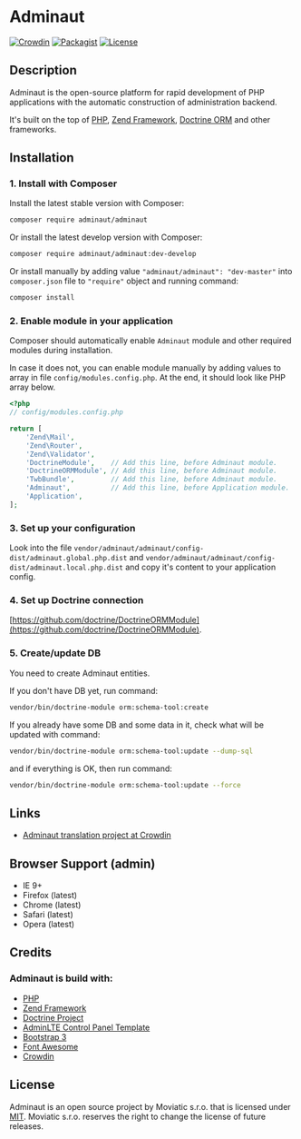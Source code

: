 # Adminaut

[![Crowdin](https://d322cqt584bo4o.cloudfront.net/adminaut/localized.svg)](https://crowdin.com/project/adminaut)
[![Packagist](https://img.shields.io/packagist/v/adminaut/adminaut.svg)](https://packagist.org/packages/adminaut/adminaut)
[![License](http://img.shields.io/:license-mit-blue.svg)](http://doge.mit-license.org)

## Description

Adminaut is the open-source platform for rapid development of PHP applications with the automatic construction of administration backend.

It's built on the top of [PHP](https://secure.php.net/), [Zend Framework](https://framework.zend.com/), [Doctrine ORM](http://www.doctrine-project.org/projects/orm.html) and other frameworks.

## Installation

### 1. Install with Composer

Install the latest stable version with Composer:

```bash
composer require adminaut/adminaut
```

Or install the latest develop version with Composer:

```bash
composer require adminaut/adminaut:dev-develop
```

Or install manually by adding value `"adminaut/adminaut": "dev-master"` into `composer.json` file to `"require"` object and running command:
 
```bash
composer install
```

### 2. Enable module in your application

Composer should automatically enable `Adminaut` module and other required modules during installation. 

In case it does not, you can enable module manually by adding values to array in file `config/modules.config.php`. At the end, it should look like PHP array below.

```php
<?php
// config/modules.config.php

return [
    'Zend\Mail',
    'Zend\Router',
    'Zend\Validator',
    'DoctrineModule',    // Add this line, before Adminaut module.
    'DoctrineORMModule', // Add this line, before Adminaut module.
    'TwbBundle',         // Add this line, before Adminaut module.
    'Adminaut',          // Add this line, before Application module.
    'Application',
];
```

### 3. Set up your configuration

Look into the file `vendor/adminaut/adminaut/config-dist/adminaut.global.php.dist` and `vendor/adminaut/adminaut/config-dist/adminaut.local.php.dist` and copy it's content to your application config.

### 4. Set up Doctrine connection

[https://github.com/doctrine/DoctrineORMModule](https://github.com/doctrine/DoctrineORMModule).

### 5. Create/update DB

You need to create Adminaut entities.

If you don't have DB yet, run command:

```bash
vendor/bin/doctrine-module orm:schema-tool:create
```

If you already have some DB and some data in it, check what will be updated with command:

```bash
vendor/bin/doctrine-module orm:schema-tool:update --dump-sql
```

and if everything is OK, then run command:

```bash
vendor/bin/doctrine-module orm:schema-tool:update --force
```

## Links

- [Adminaut translation project at Crowdin](https://crowdin.com/project/adminaut)

## Browser Support (admin)

- IE 9+
- Firefox (latest)
- Chrome (latest)
- Safari (latest)
- Opera (latest)

## Credits

### Adminaut is build with:
- [PHP](https://secure.php.net/)
- [Zend Framework](https://framework.zend.com)
- [Doctrine Project](http://www.doctrine-project.org)
- [AdminLTE Control Panel Template](https://almsaeedstudio.com)
- [Bootstrap 3](https://getbootstrap.com)
- [Font Awesome](http://fontawesome.io)
- [Crowdin](https://crowdin.com)

## License

Adminaut is an open source project by Moviatic s.r.o. that is licensed under [MIT](http://opensource.org/licenses/MIT). 
Moviatic s.r.o. reserves the right to change the license of future releases.
